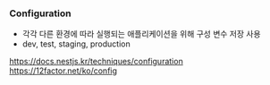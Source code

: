 ### Configuration

- 각각 다른 환경에 따라 실행되는 애플리케이션을 위해 구성 변수 저장 사용
- dev, test, staging, production

https://docs.nestjs.kr/techniques/configuration
https://12factor.net/ko/config
